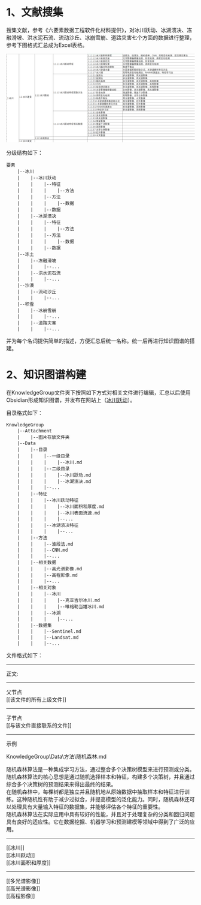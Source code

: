 # 1、文献搜集

搜集文献，参考《六要素数据工程软件化材料提供》，对冰川跃动、冰湖溃决、冻融滑坡、洪水泥石流、流动沙丘、冰崩雪崩、道路灾害七个方面的数据进行整理，参考下图格式汇总成为Excel表格。  

![Picture.png](Attachment/Picture.png)


分级结构如下：  
```  
要素  
    |--冰川  
    |    |--冰川跃动  
    |    |    |--特征  
    |    |    |    |--方法  
    |    |    |--方法  
    |    |    |    |--数据  
    |    |    |--数据  
    |    |--冰湖溃决  
    |    |    |--特征  
    |    |    |    |--方法  
    |    |    |--方法  
    |    |    |    |--数据  
    |    |    |--数据  
    |--冻土  
    |    |--冻融滑坡  
    |    |    |--...  
    |    |--洪水泥石流  
    |    |    |--...  
    |--沙漠  
    |    |--流动沙丘  
    |    |    |--...  
    |--积雪  
    |    |--冰崩雪崩  
    |    |    |--...  
    |    |--道路灾害  
    |    |    |--...  
```  

并为每个名词提供简单的描述，方便汇总后统一名称。统一后再进行知识图谱的搭建。  
  
# 2、知识图谱构建  
  
在KnowledgeGroup文件夹下按照如下方式对相关文件进行编辑，汇总以后使用Obsidian形成知识图谱，并发布在网站上（[冰川跃动](https://publish.obsidian.md/glacier/)）。  
  
目录格式如下：  
  
```  
KnowledgeGroup  
    |--Attachment  
    |    |--图片存放文件夹  
    |--Data  
    |    |--目录  
    |    |    |--一级目录  
    |    |    |    |--冰川.md  
    |    |    |--二级目录  
    |    |    |    |--冰川跃动.md  
    |    |    |    |--冰湖溃决.md  
    |    |    |--...  
    |    |--特征  
    |    |    |--冰川跃动特征  
    |    |    |    |--冰川面积和厚度.md  
    |    |    |    |--冰川表面流速.md  
    |    |    |    |--...  
    |    |    |--冰湖溃决特征  
    |    |    |    |--...  
    |    |--方法  
    |    |    |--波段法.md  
    |    |    |--CNN.md  
    |    |    |--...  
    |    |--相关数据  
    |    |    |--高光谱影像.md  
    |    |    |--高程影像.md  
    |    |    |--...  
    |    |--相关对象  
    |    |    |--冰川  
    |    |    |    |--克亚吉尔冰川.md  
    |    |    |    |--唯格勒当雄冰川.md  
    |    |    |--冰湖  
    |    |    |    |--...  
    |    |--数据集  
    |    |    |--Sentinel.md  
    |    |    |--Landsat.md  
    |    |    |--...  
```

  
文件格式如下：  
  
---  

正文:  

---  
  
父节点  
[[该文件的所有上级文件]]  

---  

子节点  
[[与该文件直接联系的文件]]  
  
---  
  
示例  
  
KnowledgeGroup\\Data\\方法\\随机森林.md  

随机森林算法是一种集成学习方法，通过整合多个决策树模型来进行预测或分类。随机森林算法的核心思想是通过随机选择样本和特征，构建多个决策树，并且通过综合多个决策树的预测结果来得出最终的结果。  
在随机森林中，每棵树都是独立并且随机地从原始数据中抽取样本和特征进行训练。这种随机性有助于减少过拟合，并提高模型的泛化能力。同时，随机森林还可以处理具有大量输入特征的数据集，并能够评估各个特征的重要性。  
随机森林算法在实际应用中具有较好的性能，并且对于处理复杂的分类和回归问题具有良好的适应性。它在数据挖掘、机器学习和预测建模等领域中得到了广泛的应用。  

---  
  
[[冰川]]  
[[冰川跃动]]  
[[冰川面积和厚度]]  
  
---  
  
[[多光谱影像]]  
[[高光谱影像]]  
[[高程影像]]  
  

